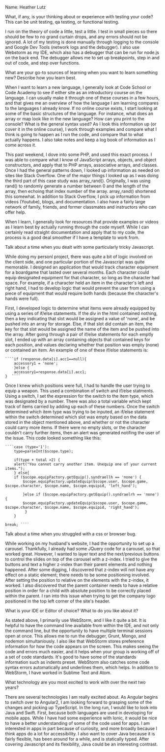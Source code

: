 Name: Heather Lutz

What, if any, is your thinking about or experience with testing your code? This can be unit testing, qa testing, or functional testing.

I run on the theory of code a little, test a little. I test in small pieces so there should be few to no grand curtain drops, and any errors should not be ignored. A lot of my testing is done manually through logging to the console and Google Dev Tools (network logs and the debugger). I also use Webstorm as my IDE, which also has a debugger that can be run for node.js on the back end. The debugger allows me to set up breakpoints, step in and out of code, and step over functions. 



What are your go-to sources of learning when you want to learn something new? Describe how you learn best.

When I want to learn a new language, I generally look at Code School or Code Academy to see if either site as an introductory course on the language. I can usually make it through one of these courses in a few hours, and that gives me an overview of how the language I am learning compares to the languages I already know. If no online course exists, I start looking at some of the basic structures of the language. For instance, what does an array or map look like in the new language? How can you print to the console? What is the general syntax used? As I look this information up (or cover it in the online course), I work through examples and compare what I think is going to happen as I run the code, and compare that to what actually happens. I also take notes and keep a log book of information as I come across it. 

This past weekend, I dove into some PHP, and used this exact process. I was able to compare what I know of JavaScript arrays, objects, and object constructors, and apply that to PHP arrays, associative arrays, and classes. Once I had the general patterns down, I looked up information as needed on sites like Stack Overflow. One of the major things I looked up as I was doing the third part of this case study was array_rand(). Originally, I was using rand() to randomly generate a number between 0 and the length of the array, then echoing that index number of the array. array_rand() shortened this somewhat. In addition to Stack Overflow, I pick up information from videos (Youtube), blogs, and documentation. I also have a fairly large network of family, friends, and former classmates and instructors who can offer help. 

When I learn, I generally look for resources that provide examples or videos as I learn best by actually running through the code myself. While I can certainly read straight documentation and apply that to my code, the process is a good deal smoother if I have a template to work from.     



Talk about a time when you dealt with some particularly tricky Javascript.
	
While doing my personl project, there was quite a bit of logic involved on the client side, and one particular portion of the Javascript was quite memorable. I designed an application that would track character equipment for a boardgame that lasted over several months. Each character could equip designated equipment for that character, so long as the character had space. For example, if a character held an item in the character's left and right hand, I had to develop logic that would prevent the user from using a piece of equipment that would require both hands (because the character's hands were full). 

First, I developed logic to determine what items were already equipped by using a series of if/else statements. If the div in the html contained nothing, then a key indicating that slot would be assigned a value of 'none', and be pushed into an array for storage. Else, if that slot did contain an item, the key for that slot would be assigned the name of the item and be pushed into the array. After going through a pair of if/else statements for each emptly slot, I ended up with an array containing objects that contained keys for each position, and values declaring whether that position was empty (none) or contained an item. An example of one of these if/else statements is:

	````if (response.data[i].acc1==null){
        accessory1 = 'none';
        }else {
        accessory1=response.data[i].acc1;
    }  ````

Once I knew which positions were full, I had to handle the user trying to equip a weapon. This used a combination of switch and if/else statments. Using a switch, I set the expression for the switch to the item type, which was designated by a number. There was also a total variable which kept track of items carried by adding up each of these numbers. Once the switch determined which item type was trying to be inputed, an if/else statement within the switch determined which slot was empty based on the data stored in the object mentioned above, and whether or not the character could carry more items. If there were no empty slots, or the character couldn't carry further items, then an alert was generated notifing the user of the issue. This code looked something like this:


    ````case (type='1'):
        type=parseInt($scope.type);

        if(type + total >2) {
        alert("You cannot carry another item. Unequip one of your current items.");
        } else{
        if ($scope.equipFactory.getEquip().syndraellh == 'none') {
            $scope.equipFactory.updateEquip($scope.user, $scope.game, $scope.character, $scope.name, $scope.equipid, 'left_hand');

            }else if ($scope.equipFactory.getEquip().syndraelrh == 'none'){
            $scope.equipFactory.updateEquip($scope.user, $scope.game, $scope.character, $scope.name, $scope.equipid, 'right_hand');
             }
        }

    break; ```` 
	



Talk about a time when you struggled with a css or browser bug.

While working on my husband's website, I had the opportunity to set up a carousel. Thankfully, I already had some JQuery code for a carousel, so that worked great. However, I wanted to layer text and the next/previous buttons to control the slides on top of the carousel with a z-index. I tried to give the buttons and text a higher z-index than their parent elements and nothing happened. After some digging, I discovered that z-index will not have any effect on a static element; there needs to be some positioning involved. After setting the position to relative on the elements with the z-index, it worked. I also discovered that the parent container needs to have a relative position in order for a child with absolute position to be correctly placed within the parent. I ran into this issue when trying to get the company logo positioned in the top left corner of the site's header. 


What is your IDE or Editor of choice? What to do you like about it?

As stated above, I primarily use WebStorm, and I like it quite a bit. It is helpful to have the command line available from within the IDE, and not only the command line, but the opportunity to have multiple terminal sessions open at once. This allows me to run the debugger, Grunt, Mongo, and nodemon simultaniously. I also like that WebStorm stores preference information for how the code appears on the screen. This makes seeing the code and errors much easier, and it helps when your group is working off of a set of code standards. It's good to have some of the standards information such as indents preset. WebStorm also catches some code syntax errors automatically and underlines them, which helps. In addition to WebStorm, I have worked in Sublime Text and Atom. 


What technology are you most excited to work with over the next two years?

There are several technologies I am really excited about. As Angular begins to switch over to Angular2, I am looking forward to grasping some of the changes and picking up TypeScript. In the long run, I would like to look into Java and Swift. First, because both languages are used in developing for mobile apps. While I have had some experience with Ionic, it would be nice to have a better understanding of some of the code used for apps. I am interested in apps in part because of curiosity, and more broadly because I think apps do a lot for accessibility. I also want to cover Java because it is fairly flexible, has been around for a while, and is statically typed. After covering Javascript and its flexibility, Java could be an interesting contrast. 

